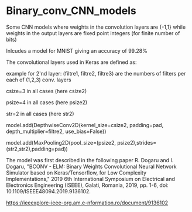 # Binary_conv_CNN_models
Some CNN models where weights in the convolution layers are {-1,1} while weights in the output layers are fixed point integers (for finite number of bits) 

Inlcudes a model for MNIST giving an accuracy of 99.28% 

The convolutional layers used in Keras are defined as: 

example for 2'nd layer: 
(filtre1, filtre2, filtre3) are the numbers of filters per each of (1,2,3) conv. layers 

csize=3 in all cases  (here csize2)

psize=4 in all cases  (here psize2)

str=2 in all cases    (here str2) 

model.add(DepthwiseConv2D(kernel_size=csize2, padding=pad, depth_multiplier=filtre2, use_bias=False))

model.add(MaxPooling2D(pool_size=(psize2, psize2),strides=(str2,str2),padding=pad))


The model was first described in the following paper 
R. Dogaru and I. Dogaru, "BCONV - ELM: Binary Weights Convolutional Neural Network Simulator based on Keras/Tensorflow, for Low Complexity Implementations," 2019 6th International Symposium on Electrical and Electronics Engineering (ISEEE), Galati, Romania, 2019, pp. 1-6, doi: 10.1109/ISEEE48094.2019.9136102.

https://ieeexplore-ieee-org.am.e-nformation.ro/document/9136102
